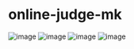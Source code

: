 # online-judge-mk
![image](https://github.com/mohittk/online-judge-mk/assets/79041510/6f7e7874-c51e-4693-937f-541bc18bc6a2)
![image](https://github.com/mohittk/online-judge-mk/assets/79041510/53fdf68c-a876-4118-b0b6-b1030b8f7196)
![image](https://github.com/mohittk/online-judge-mk/assets/79041510/e79e553d-f6af-4940-b858-856b90e0e82b)
![image](https://github.com/mohittk/online-judge-mk/assets/79041510/d91def2a-97e9-4e8f-b0fe-2930b457d049)

